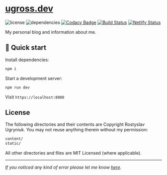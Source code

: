 # [ugross.dev](https://ugross.dev)

![license](https://img.shields.io/github/license/ugross/ugross.dev)
![dependencies](https://img.shields.io/david/ugross/ugross.dev)
[![Codacy Badge](https://api.codacy.com/project/badge/Grade/9ac535ad84b14490a3719360dd41fa20)](https://www.codacy.com/app/ugr.ross/ugross.dev?utm_source=github.com&utm_medium=referral&utm_content=UgRoss/ugross.dev&utm_campaign=Badge_Grade)
[![Build Status](https://travis-ci.org/UgRoss/ugross.dev.svg?branch=master)](https://travis-ci.org/UgRoss/ugross.dev)
[![Netlify Status](https://api.netlify.com/api/v1/badges/ca91ffe5-00a5-4045-9fc9-6db2a18e18db/deploy-status)](https://app.netlify.com/sites/ugross/deploys)

My personal blog and information about me.

## 🚀 Quick start

Install dependencies:

```bash
npm i
```

Start a development server:

```bash
npm run dev
```

Visit `https://localhost:8000`

## License

The following directories and their contents are Copyright Rostyslav Ugryniuk. You may not reuse anything therein without my permission:

```bash
content/
static/
```

All other directories and files are MIT Licensed (where applicable).

---

_If you noticed any kind of error please let me know [here](https://github.com/UgRoss/ugross.space/issues/new)._
